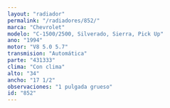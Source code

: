 ```yaml
---
layout: "radiador"
permalink: "/radiadores/852/"
marca: "Chevrolet"
modelo: "C-1500/2500, Silverado, Sierra, Pick Up"
ano: "1994"
motor: "V8 5.0 5.7"
transmision: "Automática"
parte: "431333"
clima: "Con clima"
alto: "34"
ancho: "17 1/2"
observaciones: "1 pulgada grueso"
id: "852"
---
```


